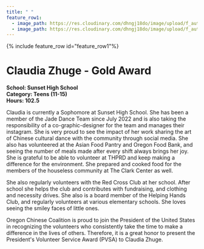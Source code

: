 ```yaml
---
title: " "
feature_row1:
  - image_path: https://res.cloudinary.com/dhngj18do/image/upload/f_auto,q_auto/v1/images/pvsa/2024_Zhuge_Claudia
  - image_path: https://res.cloudinary.com/dhngj18do/image/upload/f_auto,q_auto/v1/images/activities/year_2024
---
```


{% include feature_row id="feature_row1"%}

# Claudia Zhuge - Gold Award

**School: Sunset High School**  
**Category: Teens (11-15)**  
**Hours: 102.5**  

Claudia is currently a Sophomore at Sunset High School. She has been a member of the Jade Dance Team since July 2022 and  is also taking the responsibility of a co-graphic-designer for the team and manages their instagram. She is very proud to see the impact of her work sharing the art of Chinese cultural dance with the community through social media. She also has volunteered at the Asian Food Pantry and Oregon Food Bank, and seeing the number of meals made after every shift always brings her joy. She is grateful to be able to volunteer at THPRD and keep making a difference for the environment. She prepared and cooked food for the members of the houseless community at The Clark Center as well. 

She also regularly volunteers with the Red Cross Club at her school.  After school she helps the club and contributes with fundraising, and clothing and necessity drives. She also is a board member of the Helping Hands Club, and regularly volunteers at various elementary schools. She loves seeing the smiley faces of little ones.

Oregon Chinese Coalition is proud to join the President of the United States in recognizing the volunteers who consistently take the time to make a difference in the lives of others. Therefore, it is a great honor to present the President's Volunteer Service Award (PVSA) to Claudia Zhuge.
